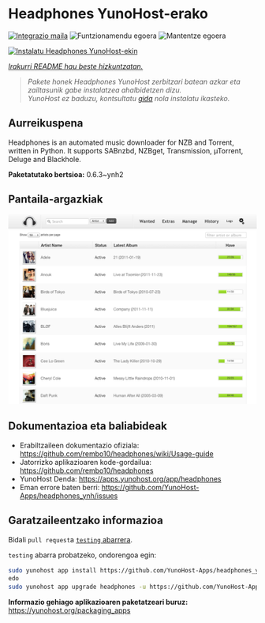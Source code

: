 <!--
Ohart ongi: README hau automatikoki sortu da <https://github.com/YunoHost/apps/tree/master/tools/readme_generator>ri esker
EZ editatu eskuz.
-->

# Headphones YunoHost-erako

[![Integrazio maila](https://dash.yunohost.org/integration/headphones.svg)](https://ci-apps.yunohost.org/ci/apps/headphones/) ![Funtzionamendu egoera](https://ci-apps.yunohost.org/ci/badges/headphones.status.svg) ![Mantentze egoera](https://ci-apps.yunohost.org/ci/badges/headphones.maintain.svg)

[![Instalatu Headphones YunoHost-ekin](https://install-app.yunohost.org/install-with-yunohost.svg)](https://install-app.yunohost.org/?app=headphones)

*[Irakurri README hau beste hizkuntzatan.](./ALL_README.md)*

> *Pakete honek Headphones YunoHost zerbitzari batean azkar eta zailtasunik gabe instalatzea ahalbidetzen dizu.*  
> *YunoHost ez baduzu, kontsultatu [gida](https://yunohost.org/install) nola instalatu ikasteko.*

## Aurreikuspena

Headphones is an automated music downloader for NZB and Torrent, written in Python. It supports SABnzbd, NZBget, Transmission, µTorrent, Deluge and Blackhole.


**Paketatutako bertsioa:** 0.6.3~ynh2

## Pantaila-argazkiak

![Headphones(r)en pantaila-argazkia](./doc/screenshots/screenshot01.png)

## Dokumentazioa eta baliabideak

- Erabiltzaileen dokumentazio ofiziala: <https://github.com/rembo10/headphones/wiki/Usage-guide>
- Jatorrizko aplikazioaren kode-gordailua: <https://github.com/rembo10/headphones>
- YunoHost Denda: <https://apps.yunohost.org/app/headphones>
- Eman errore baten berri: <https://github.com/YunoHost-Apps/headphones_ynh/issues>

## Garatzaileentzako informazioa

Bidali `pull request`a [`testing` abarrera](https://github.com/YunoHost-Apps/headphones_ynh/tree/testing).

`testing` abarra probatzeko, ondorengoa egin:

```bash
sudo yunohost app install https://github.com/YunoHost-Apps/headphones_ynh/tree/testing --debug
edo
sudo yunohost app upgrade headphones -u https://github.com/YunoHost-Apps/headphones_ynh/tree/testing --debug
```

**Informazio gehiago aplikazioaren paketatzeari buruz:** <https://yunohost.org/packaging_apps>
